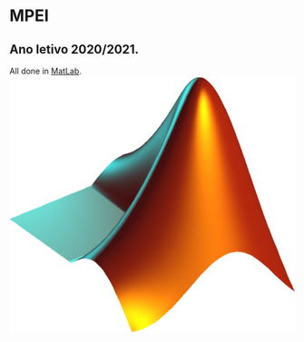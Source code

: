 # MPEI
Ano letivo 2020/2021.
----
All done in [MatLab](https://www.mathworks.com).
![Matlab Logo](Matlab_Logo.png)

